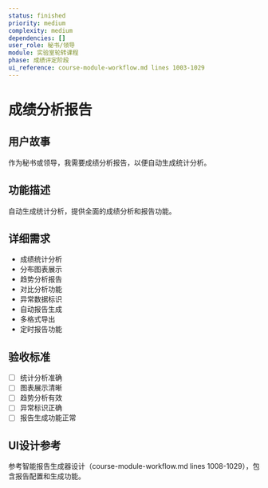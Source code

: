 ```yaml
---
status: finished
priority: medium
complexity: medium
dependencies: []
user_role: 秘书/领导
module: 实验室轮转课程
phase: 成绩评定阶段
ui_reference: course-module-workflow.md lines 1003-1029
---
```


# 成绩分析报告

## 用户故事
作为秘书或领导，我需要成绩分析报告，以便自动生成统计分析。

## 功能描述
自动生成统计分析，提供全面的成绩分析和报告功能。

## 详细需求
- 成绩统计分析
- 分布图表展示
- 趋势分析报告
- 对比分析功能
- 异常数据标识
- 自动报告生成
- 多格式导出
- 定时报告功能

## 验收标准
- [ ] 统计分析准确
- [ ] 图表展示清晰
- [ ] 趋势分析有效
- [ ] 异常标识正确
- [ ] 报告生成功能正常

## UI设计参考
参考智能报告生成器设计（course-module-workflow.md lines 1008-1029），包含报告配置和生成功能。